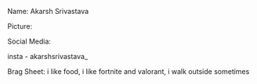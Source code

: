 Name: Akarsh Srivastava

Picture:

Social Media:

insta - akarshsrivastava_

Brag Sheet: i like food, i like fortnite and valorant, i walk outside sometimes

